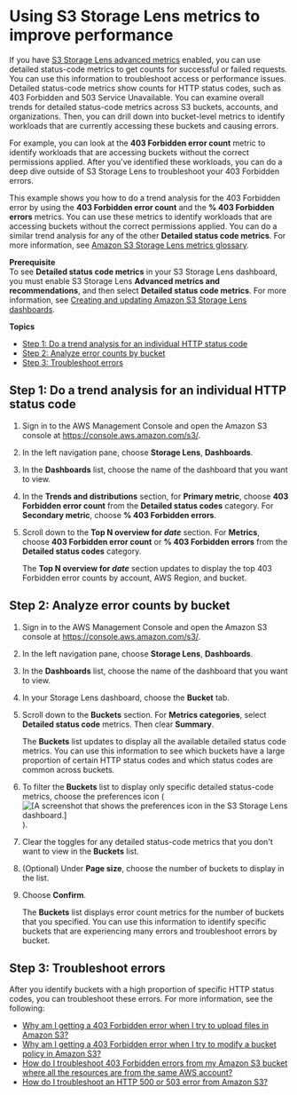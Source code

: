 # Using S3 Storage Lens metrics to improve performance<a name="storage-lens-detailed-status-code"></a>

If you have [S3 Storage Lens advanced metrics](storage_lens_basics_metrics_recommendations.md#storage_lens_basics_metrics_selection) enabled, you can use detailed status\-code metrics to get counts for successful or failed requests\. You can use this information to troubleshoot access or performance issues\. Detailed status\-code metrics show counts for HTTP status codes, such as 403 Forbidden and 503 Service Unavailable\. You can examine overall trends for detailed status\-code metrics across S3 buckets, accounts, and organizations\. Then, you can drill down into bucket\-level metrics to identify workloads that are currently accessing these buckets and causing errors\. 

For example, you can look at the **403 Forbidden error count** metric to identify workloads that are accessing buckets without the correct permissions applied\. After you've identified these workloads, you can do a deep dive outside of S3 Storage Lens to troubleshoot your 403 Forbidden errors\.

This example shows you how to do a trend analysis for the 403 Forbidden error by using the **403 Forbidden error count** and the **% 403 Forbidden errors** metrics\. You can use these metrics to identify workloads that are accessing buckets without the correct permissions applied\. You can do a similar trend analysis for any of the other **Detailed status code metrics**\. For more information, see [Amazon S3 Storage Lens metrics glossary](storage_lens_metrics_glossary.md)\.

**Prerequisite**  
To see **Detailed status code metrics** in your S3 Storage Lens dashboard, you must enable S3 Storage Lens **Advanced metrics and recommendations**, and then select **Detailed status code metrics**\. For more information, see [Creating and updating Amazon S3 Storage Lens dashboards](storage_lens_console_creating_editing.md)\.

**Topics**
+ [Step 1: Do a trend analysis for an individual HTTP status code](#storage-lens-detailed-status-code-step1)
+ [Step 2: Analyze error counts by bucket](#storage-lens-detailed-status-code-step2)
+ [Step 3: Troubleshoot errors](#storage-lens-detailed-status-code-step3)

## Step 1: Do a trend analysis for an individual HTTP status code<a name="storage-lens-detailed-status-code-step1"></a>

1. Sign in to the AWS Management Console and open the Amazon S3 console at [https://console\.aws\.amazon\.com/s3/](https://console.aws.amazon.com/s3/)\.

1. In the left navigation pane, choose **Storage Lens**, **Dashboards**\.

1. In the **Dashboards** list, choose the name of the dashboard that you want to view\.

1. In the **Trends and distributions** section, for **Primary metric**, choose **403 Forbidden error count** from the **Detailed status codes** category\. For **Secondary metric**, choose **% 403 Forbidden errors**\.

1. Scroll down to the **Top N overview for *date*** section\. For **Metrics**, choose **403 Forbidden error count** or **% 403 Forbidden errors** from the **Detailed status codes** category\.

   The **Top N overview for *date*** section updates to display the top 403 Forbidden error counts by account, AWS Region, and bucket\. 

## Step 2: Analyze error counts by bucket<a name="storage-lens-detailed-status-code-step2"></a>

1. Sign in to the AWS Management Console and open the Amazon S3 console at [https://console\.aws\.amazon\.com/s3/](https://console.aws.amazon.com/s3/)\.

1. In the left navigation pane, choose **Storage Lens**, **Dashboards**\.

1. In the **Dashboards** list, choose the name of the dashboard that you want to view\.

1. In your Storage Lens dashboard, choose the **Bucket** tab\.

1. Scroll down to the **Buckets** section\. For **Metrics categories**, select **Detailed status code** metrics\. Then clear **Summary**\.

   The **Buckets** list updates to display all the available detailed status code metrics\. You can use this information to see which buckets have a large proportion of certain HTTP status codes and which status codes are common across buckets\. 

1. To filter the **Buckets** list to display only specific detailed status\-code metrics, choose the preferences icon \(![\[A screenshot that shows the preferences icon in the S3 Storage Lens dashboard.\]](http://docs.aws.amazon.com/AmazonS3/latest/userguide/images/preferences.png)\)\.

1. Clear the toggles for any detailed status\-code metrics that you don't want to view in the **Buckets** list\.

1. \(Optional\) Under **Page size**, choose the number of buckets to display in the list\.

1. Choose **Confirm**\.

   The **Buckets** list displays error count metrics for the number of buckets that you specified\. You can use this information to identify specific buckets that are experiencing many errors and troubleshoot errors by bucket\.

## Step 3: Troubleshoot errors<a name="storage-lens-detailed-status-code-step3"></a>

 After you identify buckets with a high proportion of specific HTTP status codes, you can troubleshoot these errors\. For more information, see the following:
+ [Why am I getting a 403 Forbidden error when I try to upload files in Amazon S3? ](http://aws.amazon.com/premiumsupport/knowledge-center/s3-403-forbidden-error/)
+ [Why am I getting a 403 Forbidden error when I try to modify a bucket policy in Amazon S3?](http://aws.amazon.com/premiumsupport/knowledge-center/s3-access-denied-bucket-policy/)
+ [How do I troubleshoot 403 Forbidden errors from my Amazon S3 bucket where all the resources are from the same AWS account?](http://aws.amazon.com/premiumsupport/knowledge-center/s3-troubleshoot-403-resource-same-account/)
+ [How do I troubleshoot an HTTP 500 or 503 error from Amazon S3?](http://aws.amazon.com/premiumsupport/knowledge-center/http-5xx-errors-s3/)